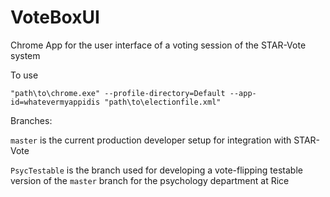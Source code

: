 # VoteBoxUI
Chrome App for the user interface of a voting session of the STAR-Vote system

To use

`"path\to\chrome.exe" --profile-directory=Default --app-id=whatevermyappidis "path\to\electionfile.xml"`

Branches:

`master` is the current production developer setup for integration with STAR-Vote

`PsycTestable` is the branch used for developing a vote-flipping testable version of the `master` branch for the psychology department at Rice
